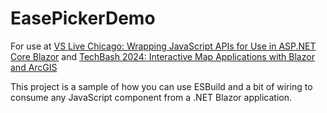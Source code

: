 # EasePickerDemo

For use at [VS Live Chicago: Wrapping JavaScript APIs for Use in ASP.NET Core Blazor](https://vslive.com/Events/Chicago-2024/Sessions/Thursday/H09-Wrapping-JavaScript-APIs-for-Use-in-ASPNET-Core-Blazor.aspx) and [TechBash 2024: Interactive Map Applications with Blazor and ArcGIS](https://www.techbash.com/sessions)

This project is a sample of how you can use ESBuild and a bit of wiring to consume
any JavaScript component from a .NET Blazor application.
